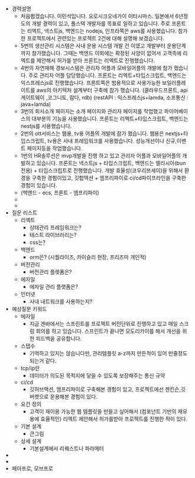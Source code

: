 - 경력설명
	- 처음뵙겠습니다.  이민석입니다. 요로시크오네가이 이타시마스.
	  일본에서 6년정도의 개발 경력이 있고, 풀스택 개발자를 목표로 일하고 있습니다.
	  주로 프론트는 리엑트, 넥스트js, 백엔드는 nodejs, 인프라쪽은 aws를 사용했습니다.
	  참가한 프로젝트에서 관련있는 프로젝트 2건에 대해 설명해 보겠습니다.
	- 5번의 생산관리 시스템은
	  사내 운용 시스템 개발 건 이였고  개발부터 운용단계까지 참가했습니다.
	  그때는 백엔드 이외에는 확정된 사양이 없어서
	  고객측에 리엑트를 제안해서 허가를 받아 프론트는 리엑트로 진행했습니다.
	- 4번의 자연재해 경보시스템은
	  관리자 어플과 모바일어플의 개발에 참가 했습니다.
	  주로 관리자 어플 담당했습니다.
	  프론트는 리엑트+타입스크립트, 백엔드는 익스프레스js로 진행했습니다.
	  프론트쪽은 범용적으로 사용가능한 보일러플레이트를 
	  aws의 아키텍처 설계부터 구축에 참가 했습니다.
	  (클라우드프론트, api게이트웨이 ,코그니토, 람다, rdb)
	  (restAPI : 익스프레스js+lamda, 소프통신 : java+lamda)
	- 3번의 회사소개 페이지는
	  소개 페이지와 관리자 페이지를 작업했고
	  파이어베이스의 대부분의 기능을 사용했습니다.
	  프론트는 리엑트+타입스크립트, 백엔드는 nestjs를 사용했습니다.
	- 2번의 ott서비스는
	  웹용, tv용 어플의 개발에 참가 했습니다.
	  웹용은 nextjs+타입스크립트, tv용은 사내 프레임워크를 사용했습니다.
	  성능개선이나 신규,이벤트 페이지등을 작업했습니다.
	- 1번의 HR솔루션은 
	  mvp개발을 진행 하고 있고 관리자 어플과 모바일어플의 개발하고 있습니다.
	  프론트는 넥스트js + 타입스크립트, 백엔드는 엘리시아(bun전용) + 타입스크립트로 진행했습니다.
	  개발 효율성(코우리쯔세이)을 위해서 환경을 구축한 경험이있고, 깃헙액션 + 엠프리파이로 ci/cd파이프라인을 구축한 경험이 있습니다.
	- (백엔드 - ecs, 프론트 - 엠프리파이)
	-
	-
- 질문 리스트
	- 리엑트
		- 상태관리 프레임워크는?
		- 테스트 라이브러리는?
		- css는?
	- 백엔드
		- orm은? (시퀄라이즈, 카이슬리 현장, 프리즈마 개인적)
	- 버전관리
		- 버전관리 플렛폼은?
	- 에자일
		- 에자일 관리 플랫폼은?
	- 인터넷
		- 사내 내트워크를 사용하는지?
- 예상질문 키워드
	- 에자일
		- 지금 겐바에서는 스프린트를 프로젝트 버전단위로 진행하고 있고 매일 스크럼 회의를 하고 있습니다. 스프린트가 끝나면 모도리카이를 해서 개선을 위한 피드백을 공유합니다.
	- 스탭수
		- 기억하고 있지는 않습니다만, 관리템플릿 a-z까지 만든적이 있어  만줄정도 되는거 같다.
	- tcp/ip란
		- 데이터가 의도된 목적지에 닿을 수 있도록 보장해주는 통신 규약
	- ci/cd
		- 깃허브액션, 엠프리파이로 구축해본 경험이 있고, 프로젝트에선 젠킨슨,깃버켓으로 운용해본 경험이 있다.
	- 요건 정의
		- 고객이 재이용 가능한 웹 템플릿을 만들고 싶어해서 (컴포넌트 기반의 재유용에 효율적인) 리엑트 제안해서 허가를받아 프로젝트를 진행한 적이 있다.
	- 기본 설계
		- 큰그림
	- 상세 설계
		- 기본설계에서 리퀘스트나 파라메터
-
-
- 페아프로, 모브프로
